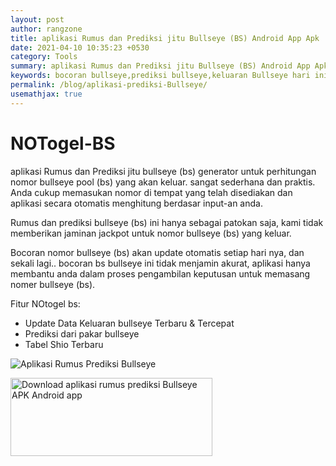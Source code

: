 ```yaml
---
layout: post
author: rangzone
title: aplikasi Rumus dan Prediksi jitu Bullseye (BS) Android App Apk
date: 2021-04-10 10:35:23 +0530
category: Tools
summary: aplikasi Rumus dan Prediksi jitu Bullseye (BS) Android App Apk
keywords: bocoran bullseye,prediksi bullseye,keluaran Bullseye hari ini
permalink: /blog/aplikasi-prediksi-Bullseye/
usemathjax: true
---
```

# NOTogel-BS
aplikasi Rumus dan Prediksi jitu bullseye (bs) generator untuk perhitungan nomor bullseye pool (bs) yang akan keluar. sangat sederhana dan praktis. Anda cukup memasukan nomor di tempat yang telah disediakan dan aplikasi secara otomatis menghitung berdasar input-an anda.

Rumus dan prediksi bullseye (bs) ini hanya sebagai patokan saja, kami tidak memberikan jaminan jackpot untuk nomor bullseye (bs) yang keluar.

Bocoran nomor bullseye (bs) akan update otomatis setiap hari nya, dan sekali lagi.. bocoran bs bullseye ini tidak menjamin akurat, aplikasi hanya membantu anda dalam proses pengambilan keputusan untuk memasang nomer bullseye (bs).

Fitur NOtogel bs:
- Update Data Keluaran bullseye Terbaru & Tercepat
- Prediksi dari pakar bullseye
- Tabel Shio Terbaru

![Aplikasi Rumus Prediksi Bullseye](https://play-lh.googleusercontent.com/qx4eC6wyNBZSCp33M6QvRLq6-r52m4YA2DjPU3bQJA7iu6H75Tj-N2pXpg2pDWzZGmM=w720-h310-rw)

<a href="https://play.google.com/store/apps/details?id=rz.rumusprediksi.togelbullseye" target="_blank"><img alt="Download aplikasi rumus prediksi Bullseye APK Android app" src="https://i.ibb.co/nnQBHcj/google-play-badge.png" width="323" height="125"></a>
